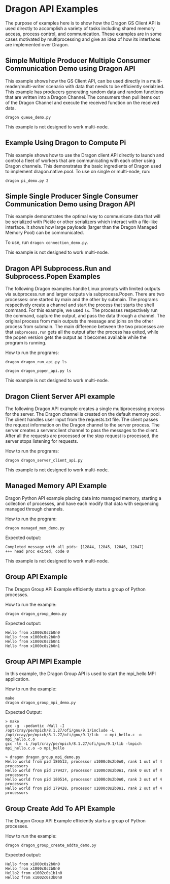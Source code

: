 # Dragon API Examples

The purpose of examples here is to show how the Dragon GS Client API is used directly to accomplish a variety of tasks
including shared memory access, process control, and communication.  These examples are in some cases motivated
by multiprocessing and give an idea of how its interfaces are implemented over Dragon.

## Simple Multiple Producer Multiple Consumer Communication Demo using Dragon API

This example shows how the GS Client API, can be used directly in a multi-reader/multi-writer scenario with
data that needs to be efficiently serialzied.  This example has producers generating random data and random
functions that are written into a Dragon Channel. The consumers then pull items out of the Dragon Channel and
execute the received function on the received data.

```
dragon queue_demo.py
```

This example is not designed to work multi-node.

## Example Using Dragon to Compute Pi

This example shows how to use the Dragon client API directly to launch and control a fleet of workers that are communicating with each other using Dragon channels.  This demonstrates the basic ingredients of Dragon used to implement dragon.native.pool.
To use on single or multi-node, run:

```
dragon pi_demo.py 2
```


## Simple Single Producer Single Consumer Communication Demo using Dragon API

This example demonstrates the optimal way to communicate data that will be serialized
with Pickle or other serializers which interact with a file-like interface. It shows
how large payloads (larger than the Dragon Managed Memory Pool) can be communicated.

To use, run `dragon connection_demo.py`.

This example is not designed to work multi-node.


## Dragon API Subprocess.Run and Subprocess.Popen Examples

The following Dragon examples handle Linux prompts with limited outputs via subprocess.run and larger outputs via subprocess.Popen. There are two processes: one started by main and the other by submain.
The programs respectively create a channel and start the process that starts the shell command. For this example, we used `ls`. The processes respectively run the command, capture the output, and pass the data through a channel. The original process from main outputs the message and joins on the other process from submain. The main difference between the two processes are that `subprocess.run` gets all the output after the process has exited, while the popen version gets the output as it becomes available while the program is running.

How to run the programs:

`dragon dragon_run_api.py ls`

`dragon dragon_popen_api.py ls`

This example is not designed to work multi-node.

## Dragon Client Server API example

The following Dragon API example creates a single multiprocessing process for the server. The Dragon channel is created on the default memory pool. The client handles user input from the requests.txt file. The client passes the request information on the Dragon channel to the server process. The server creates a server:client channel to pass the messages to the client. After all the requests are processed or the stop request is processed, the server stops listening for requests.

How to run the programs:

`dragon dragon_server_client_api.py`

This example is not designed to work multi-node.

## Managed Memory API Example

Dragon Python API example placing data into managed memory, starting a collection of processes, and have each modify that data with sequencing managed through channels.

How to run the program:

`dragon managed_mem_demo.py`

Expected output:

```
Completed message with all pids: [12844, 12845, 12846, 12847]
+++ head proc exited, code 0
```

This example is not designed to work multi-node.

## Group API Example

The Dragon Group API Example efficiently starts a group of Python processes. 

How to run the example:

`dragon dragon_group_demo.py`

Expected output:

```
Hello from x1000c0s2b0n0
Hello from x1000c0s2b0n0
Hello from x1000c0s2b0n1
Hello from x1000c0s2b0n1
```

## Group API MPI Example

In this example, the Dragon Group API is used to start the mpi_hello MPI application. 

How to run the example:

```
make
dragon dragon_group_mpi_demo.py
```

Expected Output:

```
> make
gcc -g  -pedantic -Wall -I /opt/cray/pe/mpich/8.1.27/ofi/gnu/9.1/include -L /opt/cray/pe/mpich/8.1.27/ofi/gnu/9.1/lib  -c mpi_hello.c -o mpi_hello.c.o
gcc -lm -L /opt/cray/pe/mpich/8.1.27/ofi/gnu/9.1/lib -lmpich  mpi_hello.c.o -o mpi_hello

> dragon dragon_group_mpi_demo.py
Hello world from pid 180513, processor x1000c0s2b0n0, rank 1 out of 4 processors
Hello world from pid 179427, processor x1000c0s2b0n1, rank 0 out of 4 processors
Hello world from pid 180514, processor x1000c0s2b0n0, rank 3 out of 4 processors
Hello world from pid 179428, processor x1000c0s2b0n1, rank 2 out of 4 processors
```

## Group Create Add To API Example

The Dragon Group API Example efficiently starts a group of Python processes. 

How to run the example:

`dragon dragon_group_create_addto_demo.py`

Expected output:

```
Hello from x1000c0s2b0n0
Hello from x1000c0s2b0n0
Hello2 from x1002c0s1b1n0
Hello2 from x1002c0s3b0n0
```